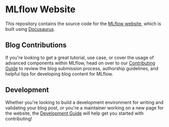 # MLflow Website

This repository contains the source code for the [MLflow website](https://mlflow.org/), which is built using [Docusaurus](https://docusaurus.io/).

## Blog Contributions

If you're looking to get a great tutorial, use case, or cover the usage of advanced components within MLflow, head on over to our [Contributing Guide](CCONTRIBUTING.md) to review the blog submission process, authorship guidelines, and helpful tips for developing blog content for MLflow.

## Development

Whether you're looking to build a development environment for writing and validating your blog post, or you're a maintainer working on a new page for the website, the [Development Guide](DEVELOPMENT_GUIDE.md) will help get you started with contributing!
